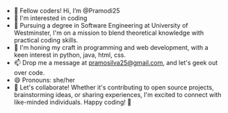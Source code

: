 - 👋 Fellow coders! Hi, I’m @Pramodi25
- 👀 I'm interested in coding
- 🌱 Pursuing a degree in Software Engineering at University of Westminster, I'm on a mission to blend theoretical knowledge with practical coding skills.
- 💞️  I'm honing my craft in programming and web development, with a keen interest in python, java, html, css.
- 📫 Drop me a message at pramosilva25@gmail.com, and let's geek out over code. 
- 😄 Pronouns: she/her
- 🤝 Let's collaborate! Whether it's contributing to open source projects, brainstorming ideas, or sharing experiences, I'm excited to connect with like-minded individuals.
Happy coding! 🚀


<!---
Pramodi25/Pramodi25 is a ✨ special ✨ repository because its `README.md` (this file) appears on your GitHub profile.
You can click the Preview link to take a look at your changes.
--->
